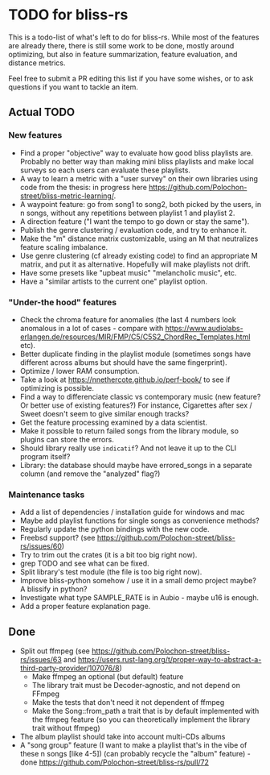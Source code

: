 # TODO for bliss-rs

This is a todo-list of what's left to do for bliss-rs.
While most of the features are already there, there is still some work to be
done, mostly around optimizing, but also in feature summarization, feature
evaluation, and distance metrics.

Feel free to submit a PR editing this list if you have some wishes, or to
ask questions if you want to tackle an item.

## Actual TODO

### New features

- Find a proper "objective" way to evaluate how good bliss playlists are. Probably
  no better way than making mini bliss playlists and make local surveys so each
  users can evaluate these playlists.
- A way to learn a metric with a "user survey" on their own libraries using code from the thesis:
  in progress here https://github.com/Polochon-street/bliss-metric-learning/.
- A waypoint feature: go from song1 to song2, both picked by the users, in n songs, without any repetitions between playlist 1 and playlist 2.
- A direction feature ("I want the tempo to go down or stay the same").
- Publish the genre clustering / evaluation code, and try to enhance it.
- Make the "m" distance matrix customizable, using an M that neutralizes
  feature scaling imbalance.
- Use genre clustering (cf already existing code) to find an appropriate M matrix, and put it as alternative.
  Hopefully will make playlists not drift.
- Have some presets like "upbeat music" "melancholic music", etc.
- Have a "similar artists to the current one" playlist option.

### "Under-the hood" features

- Check the chroma feature for anomalies (the last 4 numbers look anomalous in a lot of cases -
  compare with https://www.audiolabs-erlangen.de/resources/MIR/FMP/C5/C5S2_ChordRec_Templates.html etc).
- Better duplicate finding in the playlist module (sometimes songs have different across albums but should have the same fingerprint).
- Optimize / lower RAM consumption.
- Take a look at https://nnethercote.github.io/perf-book/ to see if optimizing is possible.
- Find a way to differenciate classic vs contemporary music (new feature? Or better use of existing features?)
  For instance, Cigarettes after sex / Sweet doesn't seem to give similar enough tracks?
- Get the feature processing examined by a data scientist.
- Make it possible to return failed songs from the library module, so plugins can
  store the errors.
- Should library really use `indicatif`? And not leave it up to the CLI program itself?
- Library: the database should maybe have errored_songs in a separate column (and remove
  the "analyzed" flag?)

### Maintenance tasks

- Add a list of dependencies / installation guide for windows and mac
- Maybe add playlist functions for single songs as convenience methods?
- Regularly update the python bindings with the new code.
- Freebsd support? (see https://github.com/Polochon-street/bliss-rs/issues/60)
- Try to trim out the crates (it is a bit too big right now).
- grep TODO and see what can be fixed.
- Split library's test module (the file is too big right now).
- Improve bliss-python somehow / use it in a small demo project maybe?
  A blissify in python?
- Investigate what type SAMPLE_RATE is in Aubio - maybe u16 is enough.
- Add a proper feature explanation page.

## Done

- Split out ffmpeg (see https://github.com/Polochon-street/bliss-rs/issues/63 and https://users.rust-lang.org/t/proper-way-to-abstract-a-third-party-provider/107076/8)
  - Make ffmpeg an optional (but default) feature 
  - The library trait must be Decoder-agnostic, and not depend on FFmpeg
  - Make the tests that don't need it not dependent of ffmpeg
  - Make the Song::from_path a trait that is by default implemented with the
    ffmpeg feature (so you can theoretically implement the library trait without ffmpeg)
- The album playlist should take into account multi-CDs albums
- A "song group" feature (I want to make a playlist that's in the vibe of these n songs [like 4-5])
  (can probably recycle the "album" feature) - done https://github.com/Polochon-street/bliss-rs/pull/72
